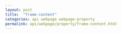 ```yaml
---
layout: post
title:  "frame-content"
categories: api webpage webpage-property
permalink: api/webpage/property/frame-content.html
---
```


